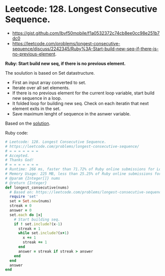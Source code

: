 # Leetcode: 128. Longest Consecutive Sequence.

- https://gist.github.com/lbvf50mobile/f1a0532372c74cb8ee0cc98e251b7dc0
- https://leetcode.com/problems/longest-consecutive-sequence/discuss/2242345/Ruby%3A-Start-build-new-seq-if-there-is-no-previous-element.

**Ruby: Start build new seq, if there is no previous element.**

The soulution is based on Set datastructure. 

- First an input array converted to set.
- Iterate over all set elements.
- If there is no previous element for the current loop variable, start build new sequence in a loop.
- It folded loop for building new seq. Check on each iteratin that next element exits in the set.
- Save maximum lenght of sequence in the asnwer variable.

Based on the [solution](https://leetcode.com/problems/longest-consecutive-sequence/solution/).

Ruby code:
```Ruby
# Leetcode: 128. Longest Consecutive Sequence.
# https://leetcode.com/problems/longest-consecutive-sequence/
# = = = = = = =
# Accepted.
# Thanks God!
# = = = = = = =
# Runtime: 266 ms, faster than 71.72% of Ruby online submissions for Longest Consecutive Sequence.
# Memory Usage: 225 MB, less than 25.25% of Ruby online submissions for Longest Consecutive Sequence.
# @param {Integer[]} nums
# @return {Integer}
def longest_consecutive(nums)
  # Based on: https://leetcode.com/problems/longest-consecutive-sequence/solution/
  require 'set'
  set = Set.new(nums)
  streak = 0
  answer = 0
  set.each do |x|
    # Start building seq.
    if ! set.include?(x-1)
      streak = 1
      while set.include?(x+1)
        x += 1
        streak += 1
      end
      answer = streak if streak > answer
    end
  end
  answer
end
```

